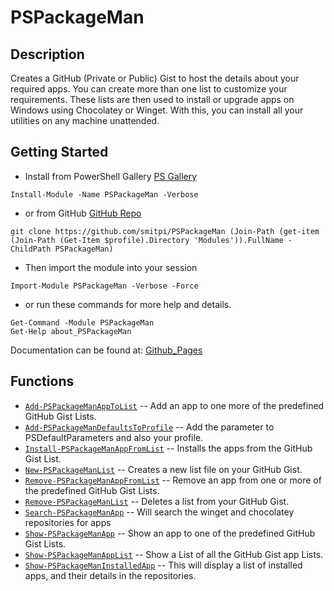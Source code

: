 # PSPackageMan
 
## Description
Creates a GitHub (Private or Public) Gist to host the details about your required apps. You can create more than one list to customize your requirements. These lists are then used to install or upgrade apps on Windows using Chocolatey or Winget. With this, you can install all your utilities on any machine unattended.
 
## Getting Started
- Install from PowerShell Gallery [PS Gallery](https://www.powershellgallery.com/packages/PSPackageMan)
```
Install-Module -Name PSPackageMan -Verbose
```
- or from GitHub [GitHub Repo](https://github.com/smitpi/PSPackageMan)
```
git clone https://github.com/smitpi/PSPackageMan (Join-Path (get-item (Join-Path (Get-Item $profile).Directory 'Modules')).FullName -ChildPath PSPackageMan)
```
- Then import the module into your session
```
Import-Module PSPackageMan -Verbose -Force
```
- or run these commands for more help and details.
```
Get-Command -Module PSPackageMan
Get-Help about_PSPackageMan
```
Documentation can be found at: [Github_Pages](https://smitpi.github.io/PSPackageMan)
 
## Functions
- [`Add-PSPackageManAppToList`](https://smitpi.github.io/PSPackageMan/Add-PSPackageManAppToList) -- Add an app to one more of the predefined GitHub Gist Lists.
- [`Add-PSPackageManDefaultsToProfile`](https://smitpi.github.io/PSPackageMan/Add-PSPackageManDefaultsToProfile) -- Add the parameter to PSDefaultParameters and also your profile.
- [`Install-PSPackageManAppFromList`](https://smitpi.github.io/PSPackageMan/Install-PSPackageManAppFromList) -- Installs the apps from the GitHub Gist List.
- [`New-PSPackageManList`](https://smitpi.github.io/PSPackageMan/New-PSPackageManList) -- Creates a new list file on your GitHub Gist.
- [`Remove-PSPackageManAppFromList`](https://smitpi.github.io/PSPackageMan/Remove-PSPackageManAppFromList) -- Remove an app from one or more of the predefined GitHub Gist Lists.
- [`Remove-PSPackageManList`](https://smitpi.github.io/PSPackageMan/Remove-PSPackageManList) -- Deletes a list from your GitHub Gist.
- [`Search-PSPackageManApp`](https://smitpi.github.io/PSPackageMan/Search-PSPackageManApp) -- Will search the winget and chocolatey repositories for apps
- [`Show-PSPackageManApp`](https://smitpi.github.io/PSPackageMan/Show-PSPackageManApp) -- Show an app to one of the predefined GitHub Gist Lists.
- [`Show-PSPackageManAppList`](https://smitpi.github.io/PSPackageMan/Show-PSPackageManAppList) -- Show a List of all the GitHub Gist app Lists.
- [`Show-PSPackageManInstalledApp`](https://smitpi.github.io/PSPackageMan/Show-PSPackageManInstalledApp) -- This will display a list of installed apps, and their details in the repositories.
